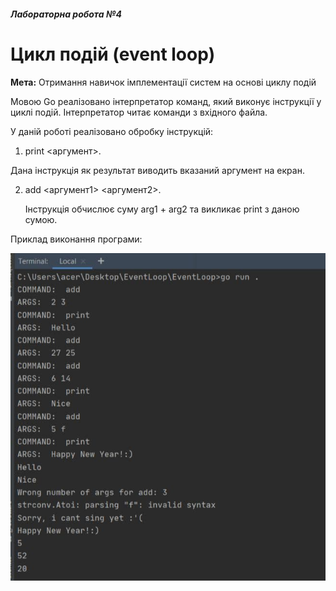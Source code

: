 ##### Лабораторна робота №4

# Цикл подій (event loop)

**Мета:** Отримання навичок імплементації систем на основі циклу подій

Мовою Go реалізовано інтерпретатор команд, який виконує інструкції у циклі подій.
Інтерпретатор читає команди з вхідного файла.

У даній роботі реалізовано обробку інструкцій:

1. print <аргумент>.
   
Дана інструкція як результат виводить вказаний аргумент на екран.
   
2. add <аргумент1> <аргумент2>.

   Інструкція обчислює суму arg1 + arg2 та викликає print з даною сумою.

   

Приклад виконання програми:

![EventLoop](EventLoop.jpg)